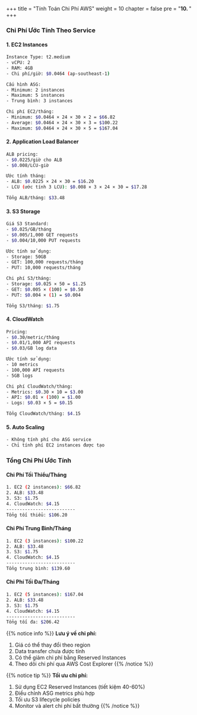 +++
title = "Tính Toán Chi Phí AWS"
weight = 10
chapter = false
pre = "<b>10. </b>"
+++

### Chi Phí Ước Tính Theo Service

#### 1. EC2 Instances
```bash
Instance Type: t2.medium
- vCPU: 2
- RAM: 4GB
- Chi phí/giờ: $0.0464 (ap-southeast-1)

Cấu hình ASG:
- Minimum: 2 instances
- Maximum: 5 instances
- Trung bình: 3 instances

Chi phí EC2/tháng:
- Minimum: $0.0464 × 24 × 30 × 2 = $66.82
- Average: $0.0464 × 24 × 30 × 3 = $100.22
- Maximum: $0.0464 × 24 × 30 × 5 = $167.04
```

#### 2. Application Load Balancer
```bash
ALB pricing:
- $0.0225/giờ cho ALB
- $0.008/LCU-giờ

Ước tính tháng:
- ALB: $0.0225 × 24 × 30 = $16.20
- LCU (ước tính 3 LCU): $0.008 × 3 × 24 × 30 = $17.28

Tổng ALB/tháng: $33.48
```

#### 3. S3 Storage
```bash
Giá S3 Standard:
- $0.025/GB/tháng
- $0.005/1,000 GET requests
- $0.004/10,000 PUT requests

Ước tính sử dụng:
- Storage: 50GB
- GET: 100,000 requests/tháng
- PUT: 10,000 requests/tháng

Chi phí S3/tháng:
- Storage: $0.025 × 50 = $1.25
- GET: $0.005 × (100) = $0.50
- PUT: $0.004 × (1) = $0.004

Tổng S3/tháng: $1.75
```

#### 4. CloudWatch
```bash
Pricing:
- $0.30/metric/tháng
- $0.01/1,000 API requests
- $0.03/GB log data

Ước tính sử dụng:
- 10 metrics
- 100,000 API requests
- 5GB logs

Chi phí CloudWatch/tháng:
- Metrics: $0.30 × 10 = $3.00
- API: $0.01 × (100) = $1.00
- Logs: $0.03 × 5 = $0.15

Tổng CloudWatch/tháng: $4.15
```

#### 5. Auto Scaling
```bash
- Không tính phí cho ASG service
- Chỉ tính phí EC2 instances được tạo
```

### Tổng Chi Phí Ước Tính

#### Chi Phí Tối Thiểu/Tháng
```bash
1. EC2 (2 instances): $66.82
2. ALB: $33.48
3. S3: $1.75
4. CloudWatch: $4.15
--------------------------
Tổng tối thiểu: $106.20
```

#### Chi Phí Trung Bình/Tháng
```bash
1. EC2 (3 instances): $100.22
2. ALB: $33.48
3. S3: $1.75
4. CloudWatch: $4.15
--------------------------
Tổng trung bình: $139.60
```

#### Chi Phí Tối Đa/Tháng
```bash
1. EC2 (5 instances): $167.04
2. ALB: $33.48
3. S3: $1.75
4. CloudWatch: $4.15
--------------------------
Tổng tối đa: $206.42
```

{{% notice info %}}
**Lưu ý về chi phí:**
1. Giá có thể thay đổi theo region
2. Data transfer chưa được tính
3. Có thể giảm chi phí bằng Reserved Instances
4. Theo dõi chi phí qua AWS Cost Explorer
{{% /notice %}}

{{% notice tip %}}
**Tối ưu chi phí:**
1. Sử dụng EC2 Reserved Instances (tiết kiệm 40-60%)
2. Điều chỉnh ASG metrics phù hợp
3. Tối ưu S3 lifecycle policies
4. Monitor và alert chi phí bất thường
{{% /notice %}}